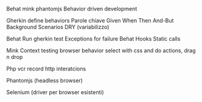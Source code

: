 Behat mink phantomjs
Behavior driven development

Gherkin define behaviors
Parole chiave
Given
When
Then
And-But
Background
Scenarios
DRY (variabilizzo)

Behat
Run gherkin test
Exceptions for failure
Behat Hooks
Static calls

Mink
Context testing browser behavior select with css and do actions, drag n drop

Php vcr record http interatcions

Phantomjs (headless browser)

Selenium (driver per browser esistenti)
